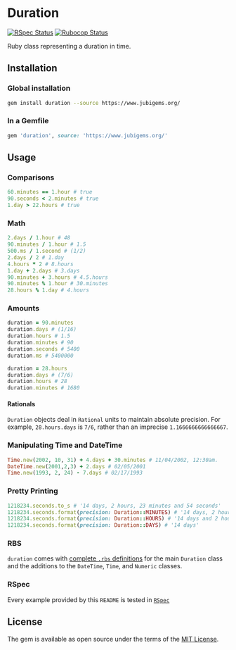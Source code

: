 # Duration

[![RSpec Status](https://github.com/jubishop/duration/workflows/RSpec/badge.svg)](https://github.com/jubishop/duration/actions)  [![Rubocop Status](https://github.com/jubishop/duration/workflows/Rubocop/badge.svg)](https://github.com/jubishop/duration/actions)

Ruby class representing a duration in time.

## Installation

### Global installation

```zsh
gem install duration --source https://www.jubigems.org/
```

### In a Gemfile

```ruby
gem 'duration', source: 'https://www.jubigems.org/'
```

## Usage

### Comparisons

```ruby
60.minutes == 1.hour # true
90.seconds < 2.minutes # true
1.day > 22.hours # true
```

### Math

```ruby
2.days / 1.hour # 48
90.minutes / 1.hour # 1.5
500.ms / 1.second # (1/2)
2.days / 2 # 1.day
4.hours * 2 # 8.hours
1.day + 2.days # 3.days
90.minutes + 3.hours # 4.5.hours
90.minutes % 1.hour # 30.minutes
28.hours % 1.day # 4.hours
```

### Amounts

```ruby
duration = 90.minutes
duration.days # (1/16)
duration.hours # 1.5
duration.minutes # 90
duration.seconds # 5400
duration.ms # 5400000

duration = 28.hours
duration.days # (7/6)
duration.hours # 28
duration.minutes # 1680
```

#### Rationals

`Duration` objects deal in `Rational` units to maintain absolute precision.  For example, `28.hours.days` is `7/6`, rather than an imprecise `1.1666666666666667`.

### Manipulating Time and DateTime

```ruby
Time.new(2002, 10, 31) + 4.days + 30.minutes # 11/04/2002, 12:30am.
DateTime.new(2001,2,3) + 2.days # 02/05/2001
Time.new(1993, 2, 24) - 7.days # 02/17/1993
```

### Pretty Printing

```ruby
1218234.seconds.to_s # '14 days, 2 hours, 23 minutes and 54 seconds'
1218234.seconds.format(precision: Duration::MINUTES) # '14 days, 2 hours and 23 minutes'
1218234.seconds.format(precision: Duration::HOURS) # '14 days and 2 hours'
1218234.seconds.format(precision: Duration::DAYS) # '14 days'
```

### RBS

`duration` comes with [complete `.rbs` definitions](https://github.com/jubishop/duration/tree/master/sig) for the main `Duration` class and the additions to the `DateTime`, `Time`, and `Numeric` classes.

### RSpec

Every example provided by this `README` is tested in [`RSpec`](https://github.com/jubishop/duration/tree/master/spec)

## License

The gem is available as open source under the terms of the [MIT License](https://opensource.org/licenses/MIT).
